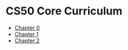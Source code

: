 # CS50 Core Curriculum

* [Chapter 0](0)
* [Chapter 1](1)
* [Chapter 2](2)
<!--
* [Chapter 3](3)
* [Chapter 4](4)
* [Chapter 5](5)
* [Chapter 6](6)
* [Chapter 7](7)
* [Chapter 8](8)

# AP Modules

* [Understanding Technology](understanding_technology)
* [Data Science](data_science)
* [Impact of Computing](impact_of_computing)

-->
